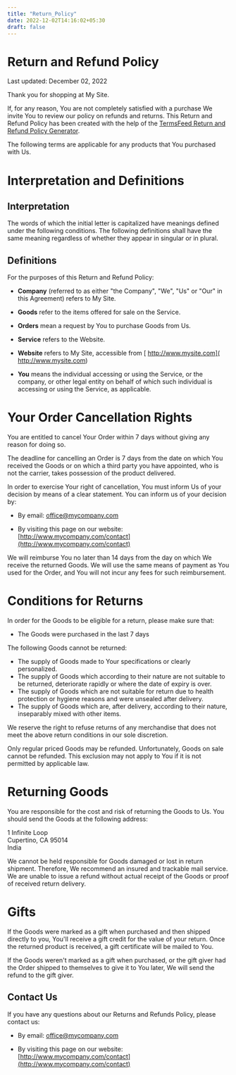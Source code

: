 ```yaml
---
title: "Return_Policy"
date: 2022-12-02T14:16:02+05:30
draft: false
---
```

# Return and Refund Policy

Last updated: December 02, 2022


Thank you for shopping at My Site.


If, for any reason, You are not completely satisfied with a purchase We invite You to review our policy on refunds and returns. This Return and Refund Policy has been created with the help of the [TermsFeed Return and Refund Policy Generator](https://www.termsfeed.com/return-refund-policy-generator/).

The following terms are applicable for any products that You purchased with Us.

# Interpretation and Definitions

## Interpretation

The words of which the initial letter is capitalized have meanings defined under the following conditions. The following definitions shall have the same meaning regardless of whether they appear in singular or in plural.

## Definitions

For the purposes of this Return and Refund Policy:


- __Company__ (referred to as either "the Company", "We", "Us" or "Our" in this Agreement) refers to My Site.
- __Goods__ refer to the items offered for sale on the Service.
- __Orders__ mean a request by You to purchase Goods from Us.

- __Service__ refers to the Website.

- __Website__ refers to My Site, accessible from [ http://www.mysite.com]( http://www.mysite.com)
- __You__ means the individual accessing or using the Service, or the company, or other legal entity on behalf of which such individual is accessing or using the Service, as applicable.

# Your Order Cancellation Rights

You are entitled to cancel Your Order within 7 days without giving any reason for doing so.

The deadline for cancelling an Order is 7 days from the date on which You received the Goods or on which a third party you have appointed, who is not the carrier, takes possession of the product delivered.

In order to exercise Your right of cancellation, You must inform Us of your decision by means of a clear statement. You can inform us of your decision by:


- By email: office@mycompany.com


- By visiting this page on our website: [http://www.mycompany.com/contact](http://www.mycompany.com/contact)




We will reimburse You no later than 14 days from the day on which We receive the returned Goods. We will use the same means of payment as You used for the Order, and You will not incur any fees for such reimbursement.

# Conditions for Returns

In order for the Goods to be eligible for a return, please make sure that:

- The Goods were purchased in the last 7 days




The following Goods cannot be returned:

- The supply of Goods made to Your specifications or clearly personalized.
- The supply of Goods which according to their nature are not suitable to be returned, deteriorate rapidly or where the date of expiry is over.
- The supply of Goods which are not suitable for return due to health protection or hygiene reasons and were unsealed after delivery.
- The supply of Goods which are, after delivery, according to their nature, inseparably mixed with other items.

We reserve the right to refuse returns of any merchandise that does not meet the above return conditions in our sole discretion.


Only regular priced Goods may be refunded. Unfortunately, Goods on sale cannot be refunded. This exclusion may not apply to You if it is not permitted by applicable law.  


# Returning Goods

You are responsible for the cost and risk of returning the Goods to Us. You should send the Goods at the following address:

1 Infinite Loop  
Cupertino, CA 95014  
India

We cannot be held responsible for Goods damaged or lost in return shipment. Therefore, We recommend an insured and trackable mail service. We are unable to issue a refund without actual receipt of the Goods or proof of received return delivery.



# Gifts

If the Goods were marked as a gift when purchased and then shipped directly to you, You'll receive a gift credit for the value of your return. Once the returned product is received, a gift certificate will be mailed to You.

If the Goods weren't marked as a gift when purchased, or the gift giver had the Order shipped to themselves to give it to You later, We will send the refund to the gift giver.

## Contact Us

If you have any questions about our Returns and Refunds Policy, please contact us:


- By email: office@mycompany.com


- By visiting this page on our website: [http://www.mycompany.com/contact](http://www.mycompany.com/contact)


